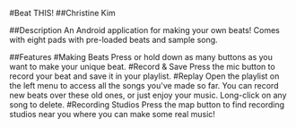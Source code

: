 #Beat THIS!
##Christine Kim

##Description
An Android application for making your own beats! Comes with eight pads with pre-loaded beats and sample song.

##Features
#Making Beats
Press or hold down as many buttons as you want to make your unique beat.
#Record & Save
Press the mic button to record your beat and save it in your playlist.
#Replay
Open the playlist on the left menu to access all the songs you've made so far. You can record new beats over these old ones, or just enjoy your music. Long-click on any song to delete.
#Recording Studios
Press the map button to find recording studios near you where you can make some real music!